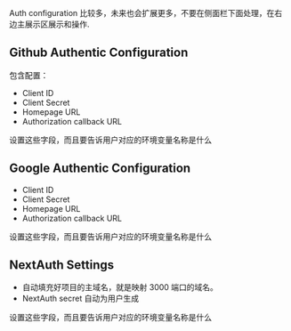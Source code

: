 Auth configuration 比较多，未来也会扩展更多，不要在侧面栏下面处理，在右边主展示区展示和操作.

## Github Authentic Configuration

包含配置：
* Client ID
* Client Secret
* Homepage URL
* Authorization callback URL

设置这些字段，而且要告诉用户对应的环境变量名称是什么

## Google Authentic Configuration

* Client ID
* Client Secret
* Homepage URL
* Authorization callback URL

设置这些字段，而且要告诉用户对应的环境变量名称是什么

## NextAuth Settings

* 自动填充好项目的主域名，就是映射 3000 端口的域名。
* NextAuth secret 自动为用户生成

设置这些字段，而且要告诉用户对应的环境变量名称是什么